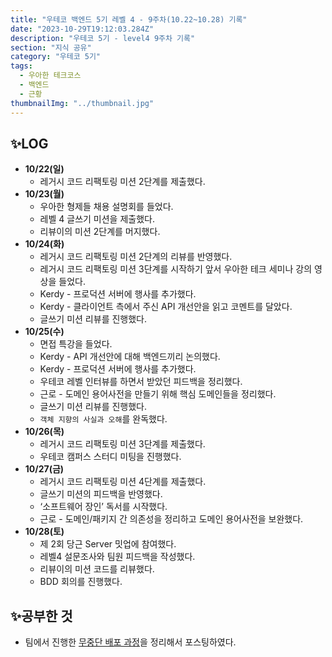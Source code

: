 ```yaml
---
title: "우테코 백엔드 5기 레벨 4 - 9주차(10.22~10.28) 기록"
date: "2023-10-29T19:12:03.284Z"
description: "우테코 5기 - level4 9주차 기록"
section: "지식 공유" 
category: "우테코 5기"
tags:
  - 우아한 테크코스
  - 백엔드
  - 근황
thumbnailImg: "../thumbnail.jpg"
---
```


## ✨LOG
- **10/22(일)**
    - 레거시 코드 리팩토링 미션 2단계를 제출했다.
- **10/23(월)**
    - 우아한 형제들 채용 설명회를 들었다.
    - 레벨 4 글쓰기 미션을 제출했다.
    - 리뷰이의 미션 2단계를 머지했다.
- **10/24(화)**
    - 레거시 코드 리팩토링 미션 2단계의 리뷰를 반영했다.
    - 레거시 코드 리팩토링 미션 3단계를 시작하기 앞서 우아한 테크 세미나 강의 영상을 들었다.
    - Kerdy - 프로덕션 서버에 행사를 추가했다.
    - Kerdy - 클라이언트 측에서 주신 API 개선안을 읽고 코멘트를 달았다.
    - 글쓰기 미션 리뷰를 진행했다.
- **10/25(수)**
    - 면접 특강을 들었다.
    - Kerdy - API 개선안에 대해 백엔드끼리 논의했다.
    - Kerdy - 프로덕션 서버에 행사를 추가했다.
    - 우테코 레벨 인터뷰를 하면서 받았던 피드백을 정리했다.
    - 근로 - 도메인 용어사전을 만들기 위해 핵심 도메인들을 정리했다.
    - 글쓰기 미션 리뷰를 진행했다.
    - `객체 지향의 사실과 오해`를 완독했다.
- **10/26(목)**
    - 레거시 코드 리팩토링 미션 3단계를 제출했다.
    - 우테코 캠퍼스 스터디 미팅을 진행했다.
- **10/27(금)**
    - 레거시 코드 리팩토링 미션 4단계를 제출했다.
    - 글쓰기 미션의 피드백을 반영했다.
    - ‘소프트웨어 장인’ 독서를 시작했다.
    - 근로 - 도메인/패키지 간 의존성을 정리하고 도메인 용어사전을 보완했다.
- **10/28(토)**
    - 제 2회 당근 Server 밋업에 참여했다.
    - 레벨4 설문조사와 팀원 피드백을 작성했다.
    - 리뷰이의 미션 코드를 리뷰했다.
    - BDD 회의를 진행했다.


## ✨공부한 것

- 팀에서 진행한 [무중단 배포 과정](https://amaran-th.github.io/%EC%9D%B8%ED%94%84%EB%9D%BC/[CICD]%20%EB%AC%B4%EC%A4%91%EB%8B%A8%20%EB%B0%B0%ED%8F%AC%20-%20%EC%8B%A4%EC%8A%B5(feat.%20Docker)/)을 정리해서 포스팅하였다.
